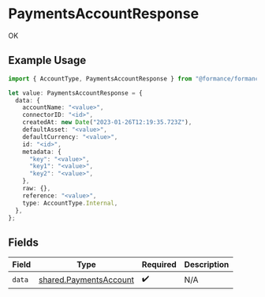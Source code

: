 # PaymentsAccountResponse

OK

## Example Usage

```typescript
import { AccountType, PaymentsAccountResponse } from "@formance/formance-sdk/sdk/models/shared";

let value: PaymentsAccountResponse = {
  data: {
    accountName: "<value>",
    connectorID: "<id>",
    createdAt: new Date("2023-01-26T12:19:35.723Z"),
    defaultAsset: "<value>",
    defaultCurrency: "<value>",
    id: "<id>",
    metadata: {
      "key": "<value>",
      "key1": "<value>",
      "key2": "<value>",
    },
    raw: {},
    reference: "<value>",
    type: AccountType.Internal,
  },
};
```

## Fields

| Field                                                                   | Type                                                                    | Required                                                                | Description                                                             |
| ----------------------------------------------------------------------- | ----------------------------------------------------------------------- | ----------------------------------------------------------------------- | ----------------------------------------------------------------------- |
| `data`                                                                  | [shared.PaymentsAccount](../../../sdk/models/shared/paymentsaccount.md) | :heavy_check_mark:                                                      | N/A                                                                     |